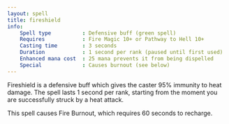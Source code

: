 ```yaml
---
layout: spell
title: fireshield
info:
    Spell type          : Defensive buff (green spell)
    Requires            : Fire Magic 10+ or Pathway to Hell 10+
    Casting time        : 3 seconds
    Duration            : 1 second per rank (paused until first used)
    Enhanced mana cost  : 25 mana prevents it from being dispelled
    Special             : Causes burnout (see below)
---
```


Fireshield is a defensive buff which gives the caster 95% immunity to heat 
damage.  The spell lasts 1 second per rank, starting from the moment you are 
successfully struck by a heat attack.

This spell causes Fire Burnout, which requires 60 seconds to recharge.
